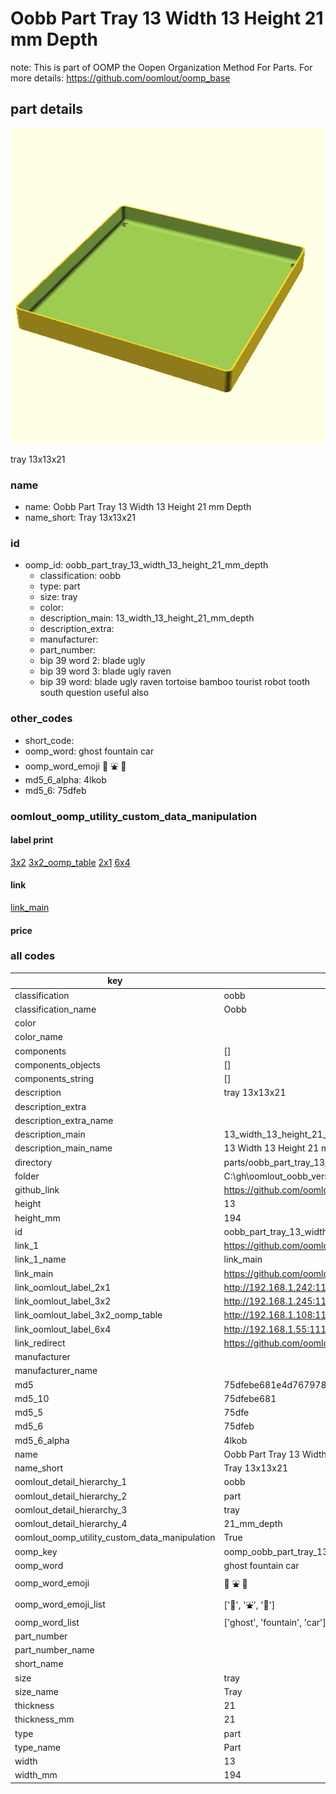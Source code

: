# Oobb Part Tray 13 Width 13 Height 21 mm Depth  

note: This is part of OOMP the Oopen Organization Method For Parts. For more details: https://github.com/oomlout/oomp_base

##  part details
  

[![](3dpr.png)](3dpr.png)

tray 13x13x21



### name
* name: Oobb Part Tray 13 Width 13 Height 21 mm Depth
* name_short: Tray 13x13x21 
### id
* oomp_id: oobb_part_tray_13_width_13_height_21_mm_depth
  * classification: oobb
  * type: part
  * size: tray
  * color: 
  * description_main: 13_width_13_height_21_mm_depth
  * description_extra: 
  * manufacturer: 
  * part_number: 
  * bip 39 word 2: blade ugly
  * bip 39 word 3: blade ugly raven
  * bip 39 word: blade ugly raven tortoise bamboo tourist robot tooth south question useful also

### other_codes
* short_code: 
* oomp_word: ghost fountain car
* oomp_word_emoji :ghost: :fountain: :car:
* md5_6_alpha: 4lkob
* md5_6: 75dfeb






### oomlout_oomp_utility_custom_data_manipulation
#### label print
[3x2](http://192.168.1.245:1112/?label=oomp%204lkob)
[3x2_oomp_table](http://192.168.1.108:1112/?label=oomp%204lkob)
[2x1](http://192.168.1.242:1112/?label=oomp%204lkob)
[6x4](http://192.168.1.55:1112/?label=oomp%204lkob)    

#### link

[link_main](https://github.com/oomlout/oomlout_oobb_version_4_generated_parts/tree/main/navigation_oomp/oobb/part/tray/13_width_13_height_21_mm_depth/part)                              

#### price







### all codes 
| key | value |  
| --- | --- |  
| classification | oobb |  
| classification_name | Oobb |  
| color |  |  
| color_name |  |  
| components | [] |  
| components_objects | [] |  
| components_string | [] |  
| description | tray 13x13x21 |  
| description_extra |  |  
| description_extra_name |  |  
| description_main | 13_width_13_height_21_mm_depth |  
| description_main_name | 13 Width 13 Height 21 mm Depth |  
| directory | parts/oobb_part_tray_13_width_13_height_21_mm_depth |  
| folder | C:\gh\oomlout_oobb_version_4_generated_parts\parts\oobb_part_tray_13_width_13_height_21_mm_depth |  
| github_link | https://github.com/oomlout/oomlout_oomp_part_src/tree/main/parts/oobb_part_tray_13_width_13_height_21_mm_depth |  
| height | 13 |  
| height_mm | 194 |  
| id | oobb_part_tray_13_width_13_height_21_mm_depth |  
| link_1 | https://github.com/oomlout/oomlout_oobb_version_4_generated_parts/tree/main/navigation_oomp/oobb/part/tray/13_width_13_height_21_mm_depth/part |  
| link_1_name | link_main |  
| link_main | https://github.com/oomlout/oomlout_oobb_version_4_generated_parts/tree/main/navigation_oomp/oobb/part/tray/13_width_13_height_21_mm_depth/part |  
| link_oomlout_label_2x1 | http://192.168.1.242:1112/?label=oomp%204lkob |  
| link_oomlout_label_3x2 | http://192.168.1.245:1112/?label=oomp%204lkob |  
| link_oomlout_label_3x2_oomp_table | http://192.168.1.108:1112/?label=oomp%204lkob |  
| link_oomlout_label_6x4 | http://192.168.1.55:1112/?label=oomp%204lkob |  
| link_redirect | https://github.com/oomlout/oomlout_oobb_version_4_generated_parts/tree/main/parts/oobb_tray_13_13_21 |  
| manufacturer |  |  
| manufacturer_name |  |  
| md5 | 75dfebe681e4d76797890e5964fb00b8 |  
| md5_10 | 75dfebe681 |  
| md5_5 | 75dfe |  
| md5_6 | 75dfeb |  
| md5_6_alpha | 4lkob |  
| name | Oobb Part Tray 13 Width 13 Height 21 mm Depth |  
| name_short | Tray 13x13x21  |  
| oomlout_detail_hierarchy_1 | oobb |  
| oomlout_detail_hierarchy_2 | part |  
| oomlout_detail_hierarchy_3 | tray |  
| oomlout_detail_hierarchy_4 | 21_mm_depth |  
| oomlout_oomp_utility_custom_data_manipulation | True |  
| oomp_key | oomp_oobb_part_tray_13_width_13_height_21_mm_depth |  
| oomp_word | ghost fountain car |  
| oomp_word_emoji | :ghost: :fountain: :car: |  
| oomp_word_emoji_list | [':ghost:', ':fountain:', ':car:'] |  
| oomp_word_list | ['ghost', 'fountain', 'car'] |  
| part_number |  |  
| part_number_name |  |  
| short_name |  |  
| size | tray |  
| size_name | Tray |  
| thickness | 21 |  
| thickness_mm | 21 |  
| type | part |  
| type_name | Part |  
| width | 13 |  
| width_mm | 194 |  
